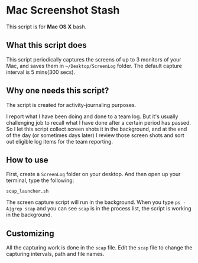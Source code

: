 Mac Screenshot Stash
====================
This script is for **Mac OS X** bash.

What this script does
---------------------
This script periodically captures the screens of up to 3 monitors of your Mac, and saves them in `~/Desktop/ScreenLog` folder.
The default capture interval is 5 mins(300 secs).

Why one needs this script?
--------------------------
The script is created for activity-journaling purposes.

I report what I have been doing and done to a team log. 
But it's usually challenging job to recall what I have done after a certain period has passed.
So I let this script collect screen shots it in the background, and at the end of the day (or sometimes days later) 
I review those screen shots and sort out eligible log items for the team reporting.


How to use
----------
First, create a `ScreenLog` folder on your desktop.
And then open up your terminal, type the following:

    scap_launcher.sh

The screen capture script will run in the background.
When you type `ps -A|grep scap` and you can see `scap` is in the process list, the script is working in the background.


Customizing
-----------
All the capturing work is done in the `scap` file.
Edit the `scap` file to change the capturing intervals, path and file names.
